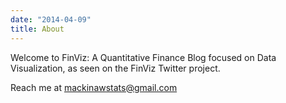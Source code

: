 ```yaml
---
date: "2014-04-09"
title: About
---
```


Welcome to FinViz: A Quantitative Finance Blog focused on Data Visualization, as seen on the FinViz Twitter project.

Reach me at mackinawstats@gmail.com
